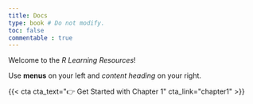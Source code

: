 ```yaml
---
title: Docs
type: book # Do not modify.
toc: false
commentable : true
---
```


Welcome to the _R Learning Resources_!

Use **menus** on your left and *content heading* on your right.

{{< cta cta_text="👉 Get Started with Chapter 1" cta_link="chapter1" >}}
